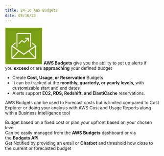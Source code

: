 ```yaml
---
title: 24-16 AWS Budgets
date: 08/16/23
---
```


![35](images/icons/Budgets_Icon.png) **AWS Budgets** give you the ability to set up alerts if you **exceed** or are **approaching** your defined budget

* Create **Cost, Usage, or Reservation** Budgets
* It can be tracked at the **monthly, quarterly, or yearly levels**, with customizable start and end dates
* Alerts support **EC2, RDS, Redshift, and ElastiCache** reservations.

AWS Budgets can be used to Forecast costs but is limited compared to Cost Explorer or doing your analysis with AWS Cost and Usage Reports along with a Business Intelligence tool

Budget based on a fixed cost or plan your upfront based on your chosen level  
Can be easily managed from the **AWS Budgets** dashboard or via the **Budgets API**.  
Get Notified by providing an email or **Chatbot** and threshold how close to the current or forecasted budget
